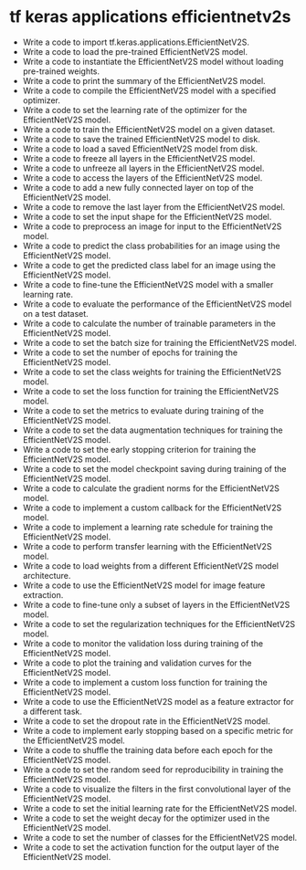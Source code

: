 # tf keras applications efficientnetv2s

- Write a code to import tf.keras.applications.EfficientNetV2S.
- Write a code to load the pre-trained EfficientNetV2S model.
- Write a code to instantiate the EfficientNetV2S model without loading pre-trained weights.
- Write a code to print the summary of the EfficientNetV2S model.
- Write a code to compile the EfficientNetV2S model with a specified optimizer.
- Write a code to set the learning rate of the optimizer for the EfficientNetV2S model.
- Write a code to train the EfficientNetV2S model on a given dataset.
- Write a code to save the trained EfficientNetV2S model to disk.
- Write a code to load a saved EfficientNetV2S model from disk.
- Write a code to freeze all layers in the EfficientNetV2S model.
- Write a code to unfreeze all layers in the EfficientNetV2S model.
- Write a code to access the layers of the EfficientNetV2S model.
- Write a code to add a new fully connected layer on top of the EfficientNetV2S model.
- Write a code to remove the last layer from the EfficientNetV2S model.
- Write a code to set the input shape for the EfficientNetV2S model.
- Write a code to preprocess an image for input to the EfficientNetV2S model.
- Write a code to predict the class probabilities for an image using the EfficientNetV2S model.
- Write a code to get the predicted class label for an image using the EfficientNetV2S model.
- Write a code to fine-tune the EfficientNetV2S model with a smaller learning rate.
- Write a code to evaluate the performance of the EfficientNetV2S model on a test dataset.
- Write a code to calculate the number of trainable parameters in the EfficientNetV2S model.
- Write a code to set the batch size for training the EfficientNetV2S model.
- Write a code to set the number of epochs for training the EfficientNetV2S model.
- Write a code to set the class weights for training the EfficientNetV2S model.
- Write a code to set the loss function for training the EfficientNetV2S model.
- Write a code to set the metrics to evaluate during training of the EfficientNetV2S model.
- Write a code to set the data augmentation techniques for training the EfficientNetV2S model.
- Write a code to set the early stopping criterion for training the EfficientNetV2S model.
- Write a code to set the model checkpoint saving during training of the EfficientNetV2S model.
- Write a code to calculate the gradient norms for the EfficientNetV2S model.
- Write a code to implement a custom callback for the EfficientNetV2S model.
- Write a code to implement a learning rate schedule for training the EfficientNetV2S model.
- Write a code to perform transfer learning with the EfficientNetV2S model.
- Write a code to load weights from a different EfficientNetV2S model architecture.
- Write a code to use the EfficientNetV2S model for image feature extraction.
- Write a code to fine-tune only a subset of layers in the EfficientNetV2S model.
- Write a code to set the regularization techniques for the EfficientNetV2S model.
- Write a code to monitor the validation loss during training of the EfficientNetV2S model.
- Write a code to plot the training and validation curves for the EfficientNetV2S model.
- Write a code to implement a custom loss function for training the EfficientNetV2S model.
- Write a code to use the EfficientNetV2S model as a feature extractor for a different task.
- Write a code to set the dropout rate in the EfficientNetV2S model.
- Write a code to implement early stopping based on a specific metric for the EfficientNetV2S model.
- Write a code to shuffle the training data before each epoch for the EfficientNetV2S model.
- Write a code to set the random seed for reproducibility in training the EfficientNetV2S model.
- Write a code to visualize the filters in the first convolutional layer of the EfficientNetV2S model.
- Write a code to set the initial learning rate for the EfficientNetV2S model.
- Write a code to set the weight decay for the optimizer used in the EfficientNetV2S model.
- Write a code to set the number of classes for the EfficientNetV2S model.
- Write a code to set the activation function for the output layer of the EfficientNetV2S model.